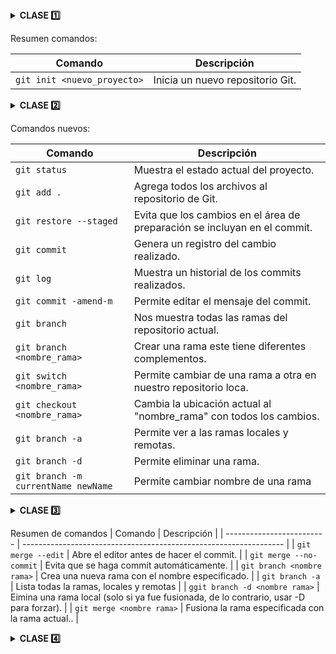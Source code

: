 

<details><summary> <b> CLASE  1️⃣</b></summary>

# Introducción a Git
---
Antes de empezar...
> 💡 **Nota:** ¿Qué es un control de versiones?  
> Un control de versiones es un historial de cada cambio que se realiza en el código fuente de un proyecto. Es importante porque da rendimiento, seguridad y flexibilidad.

#### Un poco de historia de Git

- **1990** → Nace CVS, primer controlador de versiones.
- **2005** → *Linus Torvalds crea Git* ✨  Después de caída de Bitkeeper.
- **2008** → Creación de **GitHub**
- **2018** → Microsoft compra GitHub, pero sigue siendo gratuito.
- **2024** → Git domina el mercado.

entonces:

## ¿Qué es Git?

<img src="https://avatars.githubusercontent.com/u/18133?s=280&v=4" align="right" alt="Logo de Git" width="100" height="100">


Git es un sistema distribuido de control de versiones, donde los cambios en el código son registrados por un historial en sus ficheros para saber quién y cuándo lo hizo.
Puede tener uno o varios repositorios remotos para sincronizarlos.

## ¿Qué es un repositorio?  

Es una carpeta de almacenamiento de varias versiones de los ficheros de un proyecto y el historial de los cambios hechos en ellos.  
Los repositorios pueden ser de dos tipos:
* **Locales** (en nuestro ordenador)  
* **Remotos** (en un servidor externo)
  
<img src="https://blogger.googleusercontent.com/img/b/R29vZ2xl/AVvXsEj7CpqGNI2ceZA6Kc5VJL6l2OopC2GE-4xCdduHCyo8ZhwUhxREhEfFkH0IthUE5HqVASxGXl2SET_CrKEMmmagqSxEeSfxxV9Hq_7wf41vHuXZhAOAeO59K0lvXY7MWSlV7VwLKINVf4k/s640/Repositorios.PNG" alt="Repositorios Git" width="500" height="150"/>


## ¡Inicia tu proyecto con Git!
Crea tu proyecto en una carpeta de tu preferencia con el comando:
 ```
git init <nombre de tu proyecto>
```
aparecerá un **(main)** al lado de tu ruta
</details>

Resumen comandos:

| Comando                     | Descripción                                                                |
| -------------------------   | -----------------------------------------------------------------          |
| `git init <nuevo_proyecto>` | Inicia un nuevo repositorio Git.                                           |


<details><summary> <b> CLASE 2️⃣ </b></summary>

# States y Commits
Git tiene 3 estados, los cuales son:

1.  *Modified:* Cuando un archivo tiene cambios marcados para ser confirmados 

2.  *Staged:* Los archivos modificados ya están listos para ser confirmados en el repositorio local.

3.  *Commited:* Los cambios fueron guardados en el repositorio local (commit).
   
## ¿Qué es un commit?
Son aquellos que sirven para registrart los cambios que se han hecho en el repositorio

> 💡 **Nota:** Podriamos imaginar un commit como una fotografía, cada una es como un estado de todos los archivos del repositorios

## ¿Cómo hacer un commit?

Para guardar los cambios que se tienen en el área de staging, añadiendo directamente un mensaje, se usará el siguiente comando:

 ```
git commit -m "Mensaje"
```
>El mensaje se usará como el título del commit.

Si se quiere añadir información adicional, se puede volver a usar el parámetro **-m** las veces que se requiera.

 ```
git commit -m "Mensaje" -m "Mensaje adicional"
```
## ¿Qué es el HEAD?
Es como un indicador que dice: "ESTÁS AQUÍ"
Solo se puede estar en un lugar, ese es el HEAD.

## ¿Qué es una rama?
Es una instantánea (snapshot) de la división del estado del código

>Es como un nuevo apuntador hacia una de las confirmaciones

<img src="https://res.cloudinary.com/snyk/images/f_auto,q_auto/w_1240,h_384,c_scale/v1/wordpress-sync/image1-11/image1-11-1240x384.png" alt="Repositorios Git" width="500" height="150"/>

</details>

Comandos nuevos:

| Comando                     | Descripción                                                                |
| -------------------------   | -----------------------------------------------------------------          |
| `git status`                | Muestra el estado actual del proyecto.                                     |
| `git add .`                   | Agrega todos los archivos al repositorio de Git.                           |
| `git restore --staged`      | Evita que los cambios en el área de preparación se incluyan en el commit.  |
| `git commit`                | Genera un registro del cambio realizado.                                   |
| `git log`                   | Muestra un historial de los commits realizados.                            |
| `git commit -amend-m`       | Permite editar el mensaje del commit.                                      |
| `git branch `               | Nos muestra todas las ramas del repositorio actual.                        |
| `git branch <nombre_rama>`  | Crear una rama este tiene diferentes complementos.                         |
| `git switch <nombre_rama>`  | Permite cambiar de una rama a otra en nuestro repositorio loca.            |
| `git checkout <nombre_rama>`| Cambia la ubicación actual al "nombre_rama" con todos los cambios.         |
| `git branch -a`             | Permite ver a las ramas locales y remotas.                                 |
| `git branch -d`             | Permite eliminar una rama.                                 |
| `git branch -m currentName newName`             | Permite cambiar nombre de una rama                                |

<details><summary> <b> CLASE 3️⃣ </b></summary>

## ¿Para qué sirven las ramas?
Permiten realizar un desarrollo no lineal y colaborativo

>Las ramas pueden acabar de dos maneras:
>* Terminar en el olvido
>* Ser fusionada en otra rama

## Fusionar ramas
 Es el proceso en el cual se integran los cambios de una rama en otra

 <img src="https://blueelephpant.wordpress.com/wp-content/uploads/2018/08/1_tnvrls6dg7vft0zgdtfu_w.png" alt="Repositorios Git" width="500" height="230"/>

## Eliminar ramas

Eliminar ramas es una buena práctica 
> Recordemos que las ramas tienen un propósito único y  corto tiempo de periodo

## Conflictos en Git 
Un conflicto en Git ocurre cuando Git no puede fusionar automáticamente cambios de diferentes ramas porque hay modificaciones incompatibles en las mismas líneas de un archivo o archivos diferentes que interfieren entre sí.

### ¿Cómo resolver un conflicto en Git?
* Se debe elegir una versión
* Combinar ambas opciones
* Escribir algo nuevo

</details>

Resumen de comandos
| Comando                     | Descripción                                                                |
| -------------------------   | -----------------------------------------------------------------          |
| `git merge --edit`                | Abre el editor antes de hacer el commit.                                     |
| `git merge --no-commit`                | Evita que se haga commit automáticamente.                                     |
| `git branch <nombre rama>`                | Crea una nueva rama con el nombre especificado.                                     |
| `git branch -a`                | Lista todas la ramas, locales y remotas                                     |
| `ggit branch -d <nombre rama>`                | Eimina una rama local (solo si ya fue fusionada, de lo contrario, usar -D para forzar).                                     |
| `git merge <nombre rama>`                | Fusiona la rama especificada con la rama actual..                                     |

<details><summary> <b> CLASE 4️⃣  </b></summary>

